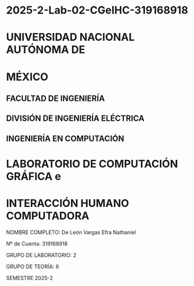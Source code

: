 # 2025-2-Lab-02-CGeIHC-319168918
# UNIVERSIDAD NACIONAL AUTÓNOMA DE
# MÉXICO
## FACULTAD DE INGENIERÍA
## DIVISIÓN DE INGENIERÍA ELÉCTRICA
## INGENIERÍA EN COMPUTACIÓN
# LABORATORIO DE COMPUTACIÓN GRÁFICA e
# INTERACCIÓN HUMANO COMPUTADORA
NOMBRE COMPLETO: De León Vargas Efra Nathaniel

Nº de Cuenta: 319168918

GRUPO DE LABORATORIO: 2

GRUPO DE TEORÍA: 6

SEMESTRE 2025-2
